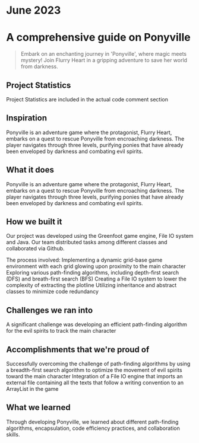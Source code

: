 # June 2023

# A comprehensive guide on Ponyville

>  Embark on an enchanting journey in 'Ponyville', where magic meets mystery! Join Flurry Heart in a gripping adventure to save her world from darkness.

## Project Statistics

Project Statistics are included in the actual code comment section

## Inspiration

Ponyville is an adventure game where the protagonist, Flurry Heart, embarks on a quest to rescue Ponyville from encroaching darkness. The player navigates through three levels, purifying ponies that have already been enveloped by darkness and combating evil spirits.

## What it does

Ponyville is an adventure game where the protagonist, Flurry Heart, embarks on a quest to rescue Ponyville from encroaching darkness. The player navigates through three levels, purifying ponies that have already been enveloped by darkness and combating evil spirits.

## How we built it

Our project was developed using the Greenfoot game engine, File IO system and Java. Our team distributed tasks among different classes and collaborated via Github.

The process involved:
Implementing a dynamic grid-base game environment with each grid glowing upon proximity to the main character
Exploring various path-finding algorithms, including depth-first search (DFS) and breath-first search (BFS)
Creating a File IO system to lower the complexity of extracting the plotline
Utilizing inheritance and abstract classes to minimize code redundancy

## Challenges we ran into

A significant challenge was developing an efficient path-finding algorithm for the evil spirits to track the main character

## Accomplishments that we're proud of

Successfully overcoming the challenge of path-finding algorithms by using a breadth-first search algorithm to optimize the movement of evil spirits toward the main character
Integration of a File IO engine that imports an external file containing all the texts that follow a writing convention to an ArrayList in the game


## What we learned

Through developing Ponyville, we learned about different path-finding algorithms, encapsulation, code efficiency practices, and collaboration skills.
